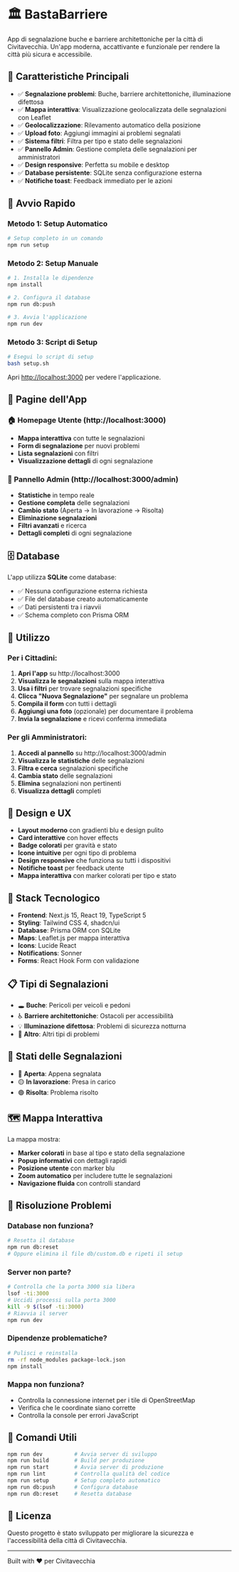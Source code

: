 # 🏛️ BastaBarriere

App di segnalazione buche e barriere architettoniche per la città di Civitavecchia. Un'app moderna, accattivante e funzionale per rendere la città più sicura e accessibile.

## 🎯 Caratteristiche Principali

- ✅ **Segnalazione problemi**: Buche, barriere architettoniche, illuminazione difettosa
- ✅ **Mappa interattiva**: Visualizzazione geolocalizzata delle segnalazioni con Leaflet
- ✅ **Geolocalizzazione**: Rilevamento automatico della posizione
- ✅ **Upload foto**: Aggiungi immagini ai problemi segnalati
- ✅ **Sistema filtri**: Filtra per tipo e stato delle segnalazioni
- ✅ **Pannello Admin**: Gestione completa delle segnalazioni per amministratori
- ✅ **Design responsive**: Perfetta su mobile e desktop
- ✅ **Database persistente**: SQLite senza configurazione esterna
- ✅ **Notifiche toast**: Feedback immediato per le azioni

## 🚀 Avvio Rapido

### Metodo 1: Setup Automatico
```bash
# Setup completo in un comando
npm run setup
```

### Metodo 2: Setup Manuale
```bash
# 1. Installa le dipendenze
npm install

# 2. Configura il database
npm run db:push

# 3. Avvia l'applicazione
npm run dev
```

### Metodo 3: Script di Setup
```bash
# Esegui lo script di setup
bash setup.sh
```

Apri [http://localhost:3000](http://localhost:3000) per vedere l'applicazione.

## 📱 Pagine dell'App

### 🏠 Homepage Utente (http://localhost:3000)
- **Mappa interattiva** con tutte le segnalazioni
- **Form di segnalazione** per nuovi problemi
- **Lista segnalazioni** con filtri
- **Visualizzazione dettagli** di ogni segnalazione

### 🔐 Pannello Admin (http://localhost:3000/admin)
- **Statistiche** in tempo reale
- **Gestione completa** delle segnalazioni
- **Cambio stato** (Aperta → In lavorazione → Risolta)
- **Eliminazione segnalazioni**
- **Filtri avanzati** e ricerca
- **Dettagli completi** di ogni segnalazione

## 🗄️ Database

L'app utilizza **SQLite** come database:
- ✅ Nessuna configurazione esterna richiesta
- ✅ File del database creato automaticamente
- ✅ Dati persistenti tra i riavvii
- ✅ Schema completo con Prisma ORM

## 📱 Utilizzo

### Per i Cittadini:
1. **Apri l'app** su http://localhost:3000
2. **Visualizza le segnalazioni** sulla mappa interattiva
3. **Usa i filtri** per trovare segnalazioni specifiche
4. **Clicca "Nuova Segnalazione"** per segnalare un problema
5. **Compila il form** con tutti i dettagli
6. **Aggiungi una foto** (opzionale) per documentare il problema
7. **Invia la segnalazione** e ricevi conferma immediata

### Per gli Amministratori:
1. **Accedi al pannello** su http://localhost:3000/admin
2. **Visualizza le statistiche** delle segnalazioni
3. **Filtra e cerca** segnalazioni specifiche
4. **Cambia stato** delle segnalazioni
5. **Elimina** segnalazioni non pertinenti
6. **Visualizza dettagli** completi

## 🎨 Design e UX

- **Layout moderno** con gradienti blu e design pulito
- **Card interattive** con hover effects
- **Badge colorati** per gravità e stato
- **Icone intuitive** per ogni tipo di problema
- **Design responsive** che funziona su tutti i dispositivi
- **Notifiche toast** per feedback utente
- **Mappa interattiva** con marker colorati per tipo e stato

## 🔧 Stack Tecnologico

- **Frontend**: Next.js 15, React 19, TypeScript 5
- **Styling**: Tailwind CSS 4, shadcn/ui
- **Database**: Prisma ORM con SQLite
- **Maps**: Leaflet.js per mappa interattiva
- **Icons**: Lucide React
- **Notifications**: Sonner
- **Forms**: React Hook Form con validazione

## 📋 Tipi di Segnalazioni

- 🕳️ **Buche**: Pericoli per veicoli e pedoni
- ♿ **Barriere architettoniche**: Ostacoli per accessibilità
- 💡 **Illuminazione difettosa**: Problemi di sicurezza notturna
- 📌 **Altro**: Altri tipi di problemi

## 🔄 Stati delle Segnalazioni

- 🔴 **Aperta**: Appena segnalata
- 🟡 **In lavorazione**: Presa in carico
- 🟢 **Risolta**: Problema risolto

## 🗺️ Mappa Interattiva

La mappa mostra:
- **Marker colorati** in base al tipo e stato della segnalazione
- **Popup informativi** con dettagli rapidi
- **Posizione utente** con marker blu
- **Zoom automatico** per includere tutte le segnalazioni
- **Navigazione fluida** con controlli standard

## 🐛 Risoluzione Problemi

### Database non funziona?
```bash
# Resetta il database
npm run db:reset
# Oppure elimina il file db/custom.db e ripeti il setup
```

### Server non parte?
```bash
# Controlla che la porta 3000 sia libera
lsof -ti:3000
# Uccidi processi sulla porta 3000
kill -9 $(lsof -ti:3000)
# Riavvia il server
npm run dev
```

### Dipendenze problematiche?
```bash
# Pulisci e reinstalla
rm -rf node_modules package-lock.json
npm install
```

### Mappa non funziona?
- Controlla la connessione internet per i tile di OpenStreetMap
- Verifica che le coordinate siano corrette
- Controlla la console per errori JavaScript

## 🚀 Comandi Utili

```bash
npm run dev          # Avvia server di sviluppo
npm run build        # Build per produzione
npm run start        # Avvia server di produzione
npm run lint         # Controlla qualità del codice
npm run setup        # Setup completo automatico
npm run db:push      # Configura database
npm run db:reset     # Resetta database
```

## 📄 Licenza

Questo progetto è stato sviluppato per migliorare la sicurezza e l'accessibilità della città di Civitavecchia.

---

Built with ❤️ per Civitavecchia 
